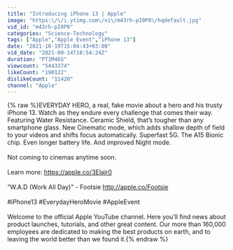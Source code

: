 ```yaml
---
title: "Introducing iPhone 13 | Apple"
image: "https:\/\/i.ytimg.com\/vi\/m43rh-pI0P0\/hqdefault.jpg"
vid_id: "m43rh-pI0P0"
categories: "Science-Technology"
tags: ["Apple","Apple Event","iPhone 13"]
date: "2021-10-19T15:04:43+03:00"
vid_date: "2021-09-14T18:54:24Z"
duration: "PT1M46S"
viewcount: "5443374"
likeCount: "190122"
dislikeCount: "11420"
channel: "Apple"
---
```

{% raw %}EVERYDAY HERO, a real, fake movie about a hero and his trusty iPhone 13. Watch as they endure every challenge that comes their way. Featuring Water Resistance. Ceramic Shield, that’s tougher than any smartphone glass. New Cinematic mode, which adds shallow depth of field to your videos and shifts focus automatically. Superfast 5G. The A15 Bionic chip. Even longer battery life. And improved Night mode. <br /><br />Not coming to cinemas anytime soon. <br /><br />Learn more: <a rel="nofollow" target="blank" href="https://apple.co/3Elajr0">https://apple.co/3Elajr0</a><br /><br />“W.A.D (Work All Day)&quot; - Footsie <a rel="nofollow" target="blank" href="http://apple.co/Footsie">http://apple.co/Footsie</a><br /><br />#iPhone13 #EverydayHeroMovie #AppleEvent<br /><br />Welcome to the official Apple YouTube channel. Here you’ll find news about product launches, tutorials, and other great content. Our more than 160,000 employees are dedicated to making the best products on earth, and to leaving the world better than we found it.{% endraw %}
